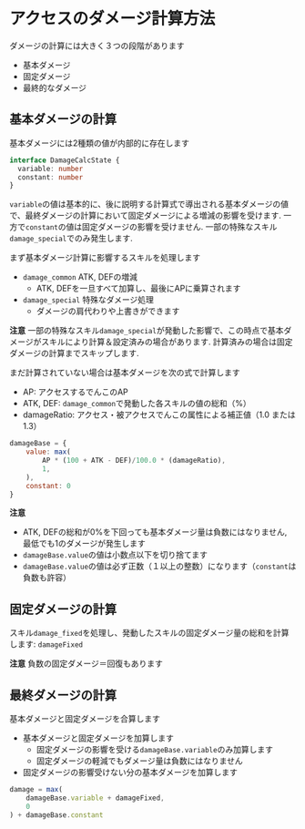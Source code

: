 # アクセスのダメージ計算方法

ダメージの計算には大きく３つの段階があります
- 基本ダメージ
- 固定ダメージ
- 最終的なダメージ

## 基本ダメージの計算

基本ダメージには2種類の値が内部的に存在します
```ts
interface DamageCalcState {
  variable: number
  constant: number
}
```

`variable`の値は基本的に、後に説明する計算式で導出される基本ダメージの値で、最終ダメージの計算において固定ダメージによる増減の影響を受けます. 一方で`constant`の値は固定ダメージの影響を受けません. 一部の特殊なスキル`damage_special`でのみ発生します.

まず基本ダメージ計算に影響するスキルを処理します

- `damage_common` ATK, DEFの増減
  - ATK, DEFを一旦すべて加算し、最後にAPに乗算されます
- `damage_special` 特殊なダメージ処理
  - ダメージの肩代わりや上書きができます

**注意**
一部の特殊なスキル`damage_special`が発動した影響で、この時点で基本ダメージがスキルにより計算＆設定済みの場合があります. 計算済みの場合は固定ダメージの計算までスキップします.

まだ計算されていない場合は基本ダメージを次の式で計算します

- AP: アクセスするでんこのAP
- ATK, DEF: `damage_common`で発動した各スキルの値の総和（%）
- damageRatio: アクセス・被アクセスでんこの属性による補正値（1.0 または 1.3）

```js
damageBase = {
    value: max(
        AP * (100 + ATK - DEF)/100.0 * (damageRatio),
        1,
    ),
    constant: 0
}
```

**注意**
- ATK, DEFの総和が0%を下回っても基本ダメージ量は負数にはなりません, 最低でも1のダメージが発生します
- `damageBase.value`の値は小数点以下を切り捨てます
- `damageBase.value`の値は必ず正数（１以上の整数）になります（`constant`は負数も許容）

## 固定ダメージの計算

スキル`damage_fixed`を処理し、発動したスキルの固定ダメージ量の総和を計算します: `damageFixed`

**注意**
負数の固定ダメージ＝回復もあります  

## 最終ダメージの計算
基本ダメージと固定ダメージを合算します

- 基本ダメージと固定ダメージを加算します
  - 固定ダメージの影響を受ける`damageBase.variable`のみ加算します
  - 固定ダメージの軽減でもダメージ量は負数にはなりません
- 固定ダメージの影響受けない分の基本ダメージを加算します

```js
damage = max(
    damageBase.variable + damageFixed,
    0
) + damageBase.constant
```